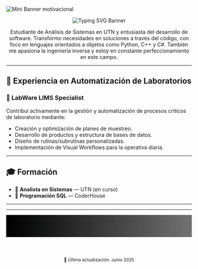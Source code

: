 <p align="Left">
  <img src="https://capsule-render.vercel.app/api?type=speech&height=60&fontSize=16&color=74ACDF,FFFFFF,FFD100,74ACDF&sectionColor=f0f0f0&text=Programando%20el%20mañana,%20innovando%20el%20hoy.&animation=blinking&fontColor=FFFFFF" alt="Mini Banner motivacional"/>
</p>


<div align="Center">
  <img src="https://readme-typing-svg.demolab.com?font=Fira+Code&size=22&pause=1000&color=74ACDF&width=800&height=35&lines=Nombre:+Facundo+%20+Martin+Moriconi;Desarrollador+Python,+LIMS+y+Domotica;Integrando+tecnologia+legacy+a+LIMS+modernos;Automatizando+procesos+de+laboratorios" alt="Typing SVG Banner" />
</div>




<p align="center">
Estudiante de Análisis de Sistemas en UTN y entusiasta del desarrollo de software. Transformo necesidades en soluciones a través del código, con foco en lenguajes orientados a objetos como Python, C++ y C#. También me apasiona la ingeniería inversa y estoy en constante perfeccionamiento en este campo.
</p>

---

## 🚀 Experiencia en Automatización de Laboratorios

### 🧪 LabWare LIMS Specialist

Contribuí activamente en la gestión y automatización de procesos críticos de laboratorio mediante:

- Creación y optimización de planes de muestreo.
- Desarrollo de productos y estructura de bases de datos.
- Diseño de rutinas/subrutinas personalizadas.
- Implementación de Visual Workflows para la operativa diaria.

---

## 🎓 Formación

- 📘 **Analista en Sistemas** — UTN (en curso)  
- 🧾 **Programación SQL** — CoderHouse

---


---
<p align="center">
  <img src="https://github.com/FacundoM22/FacundoM22/blob/main/PYTHON.gif?raw=true" alt="Banner Final Python" width="700" height="60"/>
</p>



<p align="center">
  <span style="zoom: 0.005;">
    <a href="https://www.linkedin.com/in/facundo-martin-moriconi-3581a11aa/">
      <img src="https://img.shields.io/badge/LinkedIn-0077B5?style=for-the-badge&logo=linkedin&logoColor=white"/>
    </a>
    <a href="mailto:facundomoriconi.code@gmail.com">
      <img src="https://img.shields.io/badge/Email-D14836?style=for-the-badge&logo=gmail&logoColor=white"/>
    </a>
  </span>
</p>

<p align="center">
  <sub>📅 Última actualización: Junio 2025</sub>
</p>
